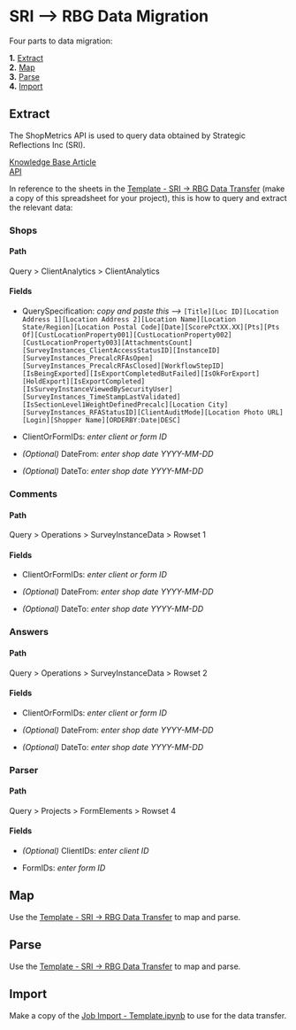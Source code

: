# SRI --> RBG Data Migration  

Four parts to data migration:  

**1.** [Extract](https://github.com/gfcrbg/SAPI/blob/main/SRI/README.md#extract)  
**2.** [Map](https://github.com/gfcrbg/SAPI/blob/main/SRI/README.md#map)  
**3.** [Parse](https://github.com/gfcrbg/SAPI/blob/main/SRI/README.md#parse)  
**4.** [Import](https://github.com/gfcrbg/SAPI/blob/main/SRI/README.md#import)  
  
  
## Extract  
The ShopMetrics API is used to query data obtained by Strategic Reflections Inc (SRI).  

[Knowledge Base Article](https://stratreflections.shopmetrics.com/document.asp?alias=knowledgebase#/article/8af42c08-e554-4e7e-b61b-265422139dd0)  
[API](https://stratreflections.shopmetrics.com/document.asp?alias=filemanager.v2&startnodeguid={919AD2EE-B8B9-47B3-A4B6-AE3F086DDEC6})

In reference to the sheets in the [Template - SRI -> RBG Data Transfer](https://docs.google.com/spreadsheets/d/1Z5bAEOPTYxf5mcP0wbOSKjydlQw6xunnAA0oo3hc0O0/edit?usp=sharing) (make a copy of this spreadsheet for your project), this is how to query and extract the relevant data:  
  
### Shops  

#### Path  
Query > ClientAnalytics > ClientAnalytics  
  
#### Fields  

- QuerySpecification:   *copy and paste this -->* ```[Title][Loc ID][Location Address 1][Location Address 2][Location Name][Location State/Region][Location Postal Code][Date][ScorePctXX.XX][Pts][Pts Of][CustLocationProperty001][CustLocationProperty002][CustLocationProperty003][AttachmentsCount][SurveyInstances_ClientAccessStatusID][InstanceID][SurveyInstances_PrecalcRFAsOpen][SurveyInstances_PrecalcRFAsClosed][WorkflowStepID][IsBeingExported][IsExportCompletedButFailed][IsOkForExport][HoldExport][IsExportCompleted][IsSurveyInstanceViewedBySecurityUser][SurveyInstances_TimeStampLastValidated][IsSectionLevel1WeightDefinedPrecalc][Location City][SurveyInstances_RFAStatusID][ClientAuditMode][Location Photo URL][Login][Shopper Name][ORDERBY:Date|DESC]```  
  
- ClientOrFormIDs: *enter client or form ID*  
  
- *(Optional)* DateFrom:  *enter shop date  YYYY-MM-DD*  

- *(Optional)* DateTo:  *enter shop date  YYYY-MM-DD*
      
 ### Comments  
 
 #### Path  
 Query > Operations > SurveyInstanceData > Rowset 1
 
 #### Fields  
  
- ClientOrFormIDs: *enter client or form ID*  
  
- *(Optional)* DateFrom:  *enter shop date  YYYY-MM-DD*  

- *(Optional)* DateTo:  *enter shop date  YYYY-MM-DD*
  
 ### Answers  
 
 #### Path  
 Query > Operations > SurveyInstanceData > Rowset 2
 
 #### Fields  
  
- ClientOrFormIDs: *enter client or form ID*  
  
- *(Optional)* DateFrom:  *enter shop date  YYYY-MM-DD*  

- *(Optional)* DateTo:  *enter shop date  YYYY-MM-DD*
  
 ### Parser  
 
 #### Path  
 Query > Projects > FormElements > Rowset 4
 
 #### Fields  
  
- *(Optional)* ClientIDs: *enter client ID*  

- FormIDs: *enter form ID*  
  



## Map  
Use the [Template - SRI -> RBG Data Transfer](https://docs.google.com/spreadsheets/d/1Z5bAEOPTYxf5mcP0wbOSKjydlQw6xunnAA0oo3hc0O0/edit?usp=sharing) to map and parse. 


## Parse  
Use the [Template - SRI -> RBG Data Transfer](https://docs.google.com/spreadsheets/d/1Z5bAEOPTYxf5mcP0wbOSKjydlQw6xunnAA0oo3hc0O0/edit?usp=sharing) to map and parse. 


## Import  
Make a copy of the [Job Import - Template.ipynb](https://colab.research.google.com/drive/1Ww-IciRlXQ_JN-719MvRWASAWfZRhNk6#scrollTo=4P0HExNGddjx) to use for the data transfer.
